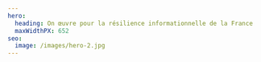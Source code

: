 ```yaml
---
hero:
  heading: On œuvre pour la résilience informationnelle de la France
  maxWidthPX: 652
seo:
  image: /images/hero-2.jpg
---
```

